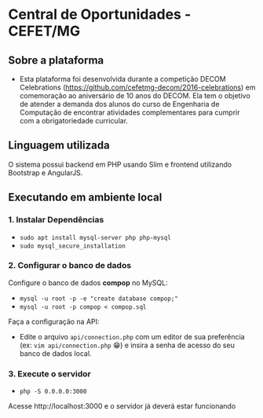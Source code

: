 # Central de Oportunidades - CEFET/MG
## Sobre a plataforma
- Esta plataforma foi desenvolvida durante a competição DECOM Celebrations (https://github.com/cefetmg-decom/2016-celebrations) em comemoração ao aniversário de 10 anos do DECOM. Ela tem o objetivo de atender a demanda dos alunos do curso de Engenharia de Computação de encontrar atividades complementares para cumprir com a obrigatoriedade curricular.

## Linguagem utilizada
O sistema possui backend em PHP usando Slim e frontend utilizando Bootstrap e AngularJS.

## Executando em ambiente local
### 1. Instalar Dependências
- `sudo apt install mysql-server php php-mysql`
- `sudo mysql_secure_installation`


### 2. Configurar o banco de dados
Configure o banco de dados **compop** no MySQL:
- `mysql -u root -p -e "create database compop;"`
- `mysql -u root -p compop < compop.sql`

Faça a configuração na API:
- Edite o arquivo `api/connection.php` com um editor de sua preferência (ex: `vim api/connection.php` :grin:) e insira a senha de acesso do seu banco de dados local.


### 3. Execute o servidor
- `php -S 0.0.0.0:3000`

Acesse http://localhost:3000 e o servidor já deverá estar funcionando
